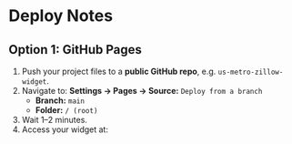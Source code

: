 # Deploy Notes

## Option 1: GitHub Pages
1. Push your project files to a **public GitHub repo**, e.g. `us-metro-zillow-widget`.
2. Navigate to:
   **Settings → Pages → Source:** `Deploy from a branch`
   - **Branch:** `main`
   - **Folder:** `/ (root)`
3. Wait 1–2 minutes.
4. Access your widget at:
